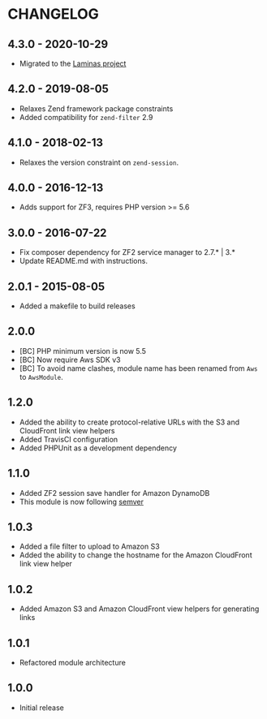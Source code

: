 CHANGELOG
=========

## 4.3.0 - 2020-10-29

* Migrated to the [Laminas project](https://www.zend.com/blog/evolution-zend-framework-laminas-project)

## 4.2.0 - 2019-08-05

* Relaxes Zend framework package constraints
* Added compatibility for `zend-filter` 2.9

## 4.1.0 - 2018-02-13

* Relaxes the version constraint on `zend-session`.

## 4.0.0 - 2016-12-13

* Adds support for ZF3, requires PHP version >= 5.6

## 3.0.0 - 2016-07-22

* Fix composer dependency for ZF2 service manager to 2.7.* | 3.*
* Update README.md with instructions.

## 2.0.1 - 2015-08-05

* Added a makefile to build releases

## 2.0.0

* [BC] PHP minimum version is now 5.5
* [BC] Now require Aws SDK v3
* [BC] To avoid name clashes, module name has been renamed from `Aws` to `AwsModule`.

## 1.2.0

* Added the ability to create protocol-relative URLs with the S3 and CloudFront link view helpers
* Added TravisCI configuration
* Added PHPUnit as a development dependency

## 1.1.0

* Added ZF2 session save handler for Amazon DynamoDB
* This module is now following [semver](http://semver.org/)

## 1.0.3

* Added a file filter to upload to Amazon S3
* Added the ability to change the hostname for the Amazon CloudFront link view helper

## 1.0.2

* Added Amazon S3 and Amazon CloudFront view helpers for generating links

## 1.0.1

* Refactored module architecture

## 1.0.0

* Initial release
